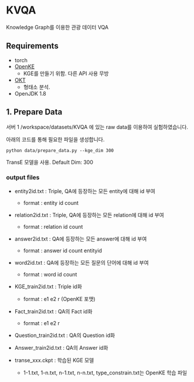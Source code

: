 # KVQA

Knowledge Graph를 이용한 관광 데이터 VQA

## Requirements

- torch
- [OpenKE](https://github.com/thunlp/OpenKE)
  - KGE를 만들기 위함. 다른 API 사용 무방
- [OKT](https://konlpy.org/ko/latest/index.html)
  - 형태소 분석.
- OpenJDK 1.8

## 1. Prepare Data

서버 1 /workspace/datasets/KVQA 에 있는 raw data를 이용하여 실험하였습니다.

아래의 코드를 통해 필요한 파일을 생성합니다.

```
python data/prepare_data.py --kge_dim 300
```

TransE 모델을 사용. Default Dim: 300

### output files

- entity2id.txt : Triple, QA에 등장하는 모든 entity에 대해 id 부여
  - format : entity id count
- relation2id.txt : Triple, QA에 등장하는 모든 relation에 대해 id 부여
  - format : relation id count
- answer2id.txt : QA에 등장하는 모든 answer에 대해 id 부여
  - format : answer id count entityid
- word2id.txt : QA에 등장하는 모든 질문의 단어에 대해 id 부여
  - format : word id count
- KGE_train2id.txt : Triple id화
  - format : e1 e2 r (OpenKE 포맷)
- Fact_train2id.txt : QA의 Fact id화
  - format : e1 e2 r
- Question_train2id.txt : QA의 Question id화
- Answer_train2id.txt : QA의 Answer id화

- transe_xxx.ckpt : 학습된 KGE 모델
  - 1-1.txt, 1-n.txt, n-1.txt, n-n.txt, type_constrain.txt는 OpenKE 학습 파일
